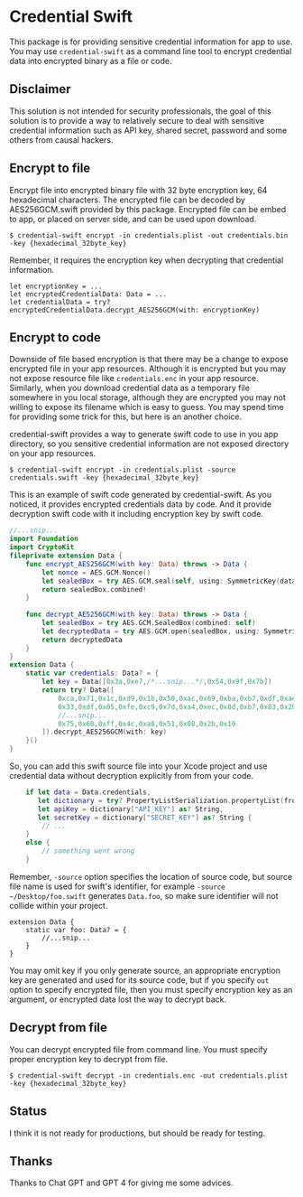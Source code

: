 # Credential Swift

This package is for providing sensitive credential information for app to use.
You may use `credential-swift` as a command line tool to encrypt credential data into encrypted binary as a file or code.


## Disclaimer 

This solution is not intended for security professionals, the goal of this solution is to provide a way to relatively secure to deal with sensitive credential information such as API key, shared secret, password and some others from causal hackers.

## Encrypt to file

Encrypt file into encrypted binary file with 32 byte encryption key, 64 hexadecimal characters. 
The encrypted file can be decoded by AES256GCM.swift provided by this package.  Encrypted file can be embed to app, or placed on server side, and can be used upon download.

```.console
$ credential-swift encrypt -in credentials.plist -out credentials.bin -key {hexadecimal_32byte_key}
```

Remember, it requires the encryption key when decrypting that credential information.

```
let encryptionKey = ...
let encryptedCredentialData: Data = ...
let credentialData = try? encryptedCredentialData.decrypt_AES256GCM(with: encryptionKey)
```


## Encrypt to code

Downside of file based encryption is that there may be a change to expose encrypted file in your app resources.  Although it is encrypted but you may not expose resource file like `credentials.enc` in your app resource.  Similarly, when you download credential data as a temporary file somewhere in you local storage, although they are encrypted you may not willing to expose its filename which is easy to guess.  You may spend time for providing some trick for this, but here is an another choice.

credential-swift provides a way to generate swift code to use in you app directory, so you sensitive credential information are not exposed directory on your app resources.

```
$ credential-swift encrypt -in credentials.plist -source credentials.swift -key {hexadecimal_32byte_key}
```

This is an example of swift code generated by credential-swift.  As you noticed, it provides encrypted credentials data by code. And it provide decryption swift code with it including encryption key by swift code.

```credentials.swift
//...snip...
import Foundation
import CryptoKit
fileprivate extension Data {
	func encrypt_AES256GCM(with key: Data) throws -> Data {
		let nonce = AES.GCM.Nonce()
		let sealedBox = try AES.GCM.seal(self, using: SymmetricKey(data: key), nonce: nonce)
		return sealedBox.combined!
	}
	
	func decrypt_AES256GCM(with key: Data) throws -> Data {
		let sealedBox = try AES.GCM.SealedBox(combined: self)
		let decryptedData = try AES.GCM.open(sealedBox, using: SymmetricKey(data: key))
		return decryptedData
	}
}
extension Data {
	static var credentials: Data? = {
		let key = Data([0x3a,0xe7,/*...snip...*/,0x54,0x9f,0x7b])
		return try? Data([
			0xca,0x71,0x1c,0xd9,0x1b,0x50,0xac,0x69,0xba,0xb7,0xdf,0xae,0x84,0x68,0xc9,0x5f,
			0x33,0xdf,0x05,0xfe,0xc9,0x7d,0xa4,0xec,0x8d,0xb7,0x83,0x2b,0x48,0x08,0xd9,0xc2,
			//...snip...
			0x75,0x60,0xff,0x4c,0xa8,0x51,0x08,0x2b,0x19
		]).decrypt_AES256GCM(with: key)
	}()
}			

```

So, you can add this swift source file into your Xcode project and use credential data without decryption explicitly from from your code.


```swift
	if let data = Data.credentials,
	   let dictionary = try? PropertyListSerialization.propertyList(from: data, format: nil) as? NSDictionary,
	   let apiKey = dictionary["API_KEY"] as? String,
	   let secretKey = dictionary["SECRET_KEY"] as? String {
		// ...
	}
	else {
		// something went wrong
	}
```

Remember, `-source` option specifies the location of source code, but source file name is used for swift's identifier, for example `-source ~/Desktop/foo.swift` generates `Data.foo`, so make sure identifier will not collide within your project.

```
extension Data {
	static var foo: Data? = {
		//...snip...
	}
}
```

You may omit key if you only generate source, an appropriate encryption key are generated and used for its source code, but if you specify `out` option to specify encrypted file, then you must specify encryption key as an argument, or encrypted data lost the way to decrypt back.

## Decrypt from file

You can decrypt encrypted file from command line.  You must specify proper encryption key to decrypt from file.

```
$ credential-swift decrypt -in credentials.enc -out credentials.plist -key {hexadecimal_32byte_key}
```

## Status

I think it is not ready for productions, but should be ready for testing.

## Thanks

Thanks to Chat GPT and GPT 4 for giving me some advices.

